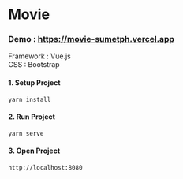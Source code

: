 # Movie

### Demo : https://movie-sumetph.vercel.app  
Framework : Vue.js  
CSS : Bootstrap  

#### 1. Setup Project
```
yarn install
```
#### 2. Run Project
```
yarn serve
```
#### 3. Open Project
```
http://localhost:8080
```
